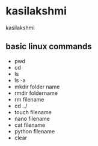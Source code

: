 # kasilakshmi
kasilakshmi
## basic linux commands
- pwd
- cd
- ls
- ls -a
- mkdir folder name 
- rmdir foldername
- rm filename
- cd ../
- touch filename
- nano  filename
- cat filename
- python filename
- clear
